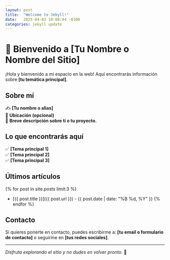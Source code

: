 ```yaml
---
layout: post
title:  "Welcome to Jekyll!"
date:   2025-04-03 10:08:44 -0300
categories: jekyll update
---
```


# 🌟 Bienvenido a [Tu Nombre o Nombre del Sitio]

¡Hola y bienvenido a mi espacio en la web! Aquí encontrarás información sobre **[tu temática principal]**.

## Sobre mí

✍️ **[Tu nombre o alias]**  
📍 **Ubicación (opcional)**  
📢 **Breve descripción sobre ti o tu proyecto.**

## Lo que encontrarás aquí

✅ **[Tema principal 1]**  
✅ **[Tema principal 2]**  
✅ **[Tema principal 3]**  

## Últimos artículos

{% for post in site.posts limit:3 %}
- [{{ post.title }}]({{ post.url }}) - {{ post.date | date: "%B %d, %Y" }}
{% endfor %}

## Contacto

Si quieres ponerte en contacto, puedes escribirme a: **[tu email o formulario de contacto]** o seguirme en **[tus redes sociales]**.

---

_Disfruta explorando el sitio y no dudes en volver pronto._ 🌟

